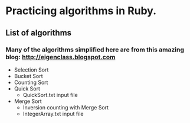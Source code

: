 # Practicing algorithms in Ruby.

## List of algorithms
### Many of the algorithms simplified here are from this amazing blog: http://eigenclass.blogspot.com
* Selection Sort
* Bucket Sort
* Counting Sort
* Quick Sort
	* QuickSort.txt input file
* Merge Sort
    * Inversion counting with Merge Sort
	* IntegerArray.txt input file

